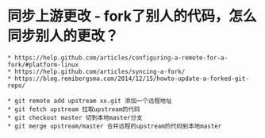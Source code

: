 # 同步上游更改 - fork了别人的代码，怎么同步别人的更改？
    * https://help.github.com/articles/configuring-a-remote-for-a-fork/#platform-linux
    * https://help.github.com/articles/syncing-a-fork/
    * https://blog.remibergsma.com/2014/12/15/howto-update-a-forked-git-repo/
    
    * git remote add upstream xx.git 添加一个远程地址
    * git fetch upstream 拉取upstream的代码
    * git checkout master 切到本地master分支
    * git merge upstream/master 合并远程的upstream的代码到本地master 
        
    